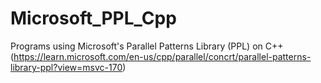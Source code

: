 # Microsoft_PPL_Cpp
Programs using Microsoft's Parallel Patterns Library (PPL) on C++ (https://learn.microsoft.com/en-us/cpp/parallel/concrt/parallel-patterns-library-ppl?view=msvc-170)
